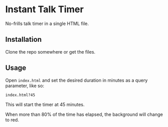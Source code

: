 # Instant Talk Timer

No-frills talk timer in a single HTML file.

## Installation

Clone the repo somewhere or get the files.

## Usage

Open `index.html` and set the desired duration in minutes as a query parameter, like so:

	index.html?45

This will start the timer at 45 minutes.

When more than 80% of the time has elapsed, the background will change to red.
